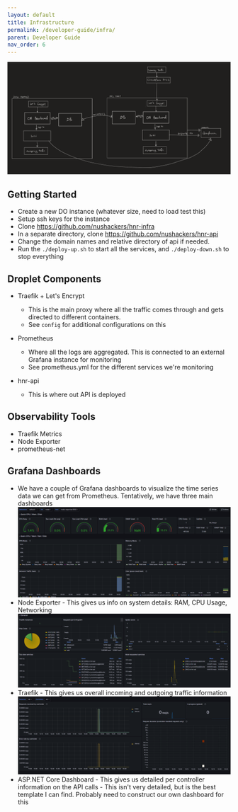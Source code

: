 ```yaml
---
layout: default
title: Infrastructure
permalink: /developer-guide/infra/
parent: Developer Guide
nav_order: 6
---
```


![](../../assets/infra_overview.png)

## Getting Started

* Create a new DO instance (whatever size, need to load test this)
* Setup ssh keys for the instance
* Clone https://github.com/nushackers/hnr-infra
* In a separate directory, clone https://github.com/nushackers/hnr-api
* Change the domain names and relative directory of api if needed.
* Run the `./deploy-up.sh` to start all the services, and `./deploy-down.sh` to stop everything

## Droplet Components

* Traefik + Let's Encrypt
    * This is the main proxy where all the traffic comes through and gets directed to different containers.
    * See `config` for additional configurations on this

* Prometheus
    * Where all the logs are aggregated. This is connected to an external Grafana instance for monitoring
    * See prometheus.yml for the different services we're monitoring

* hnr-api
    * This is where out API is deployed

## Observability Tools

* Traefik Metrics
* Node Exporter
* prometheus-net

## Grafana Dashboards

* We have a couple of Grafana dashboards to visualize the time series data we can get from Prometheus. Tentatively, we have three main dashboards
![](../../assets/node.png)
* Node Exporter - This gives us info on system details: RAM, CPU Usage, Networking
![](../../assets/traefik.png)
* Traefik - This gives us overall incoming and outgoing traffic information
![](../../assets/asp.png)
* ASP.NET Core Dashboard - This gives us detailed per controller information on the API calls - This isn't very detailed, but is the best template I can find. Probably need to construct our own dashboard for this
    